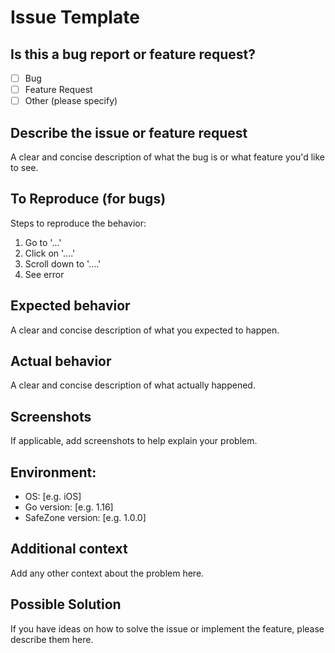 # Issue Template

## Is this a bug report or feature request?

- [ ] Bug
- [ ] Feature Request
- [ ] Other (please specify)

## Describe the issue or feature request

A clear and concise description of what the bug is or what feature you'd like to see.

## To Reproduce (for bugs)

Steps to reproduce the behavior:
1. Go to '...'
2. Click on '....'
3. Scroll down to '....'
4. See error

## Expected behavior

A clear and concise description of what you expected to happen.

## Actual behavior

A clear and concise description of what actually happened.

## Screenshots

If applicable, add screenshots to help explain your problem.

## Environment:

- OS: [e.g. iOS]
- Go version: [e.g. 1.16]
- SafeZone version: [e.g. 1.0.0]

## Additional context

Add any other context about the problem here.

## Possible Solution

If you have ideas on how to solve the issue or implement the feature, please describe them here.